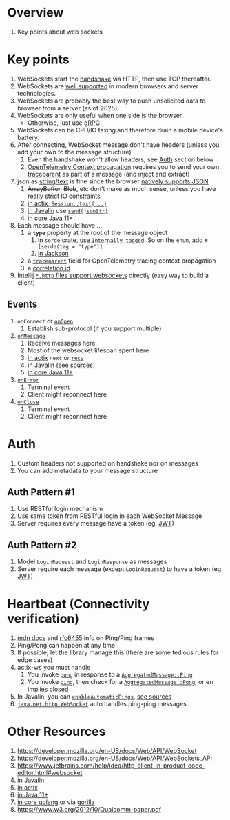 # Overview
1. Key points about web sockets


# Key points
1. WebSockets start the [handshake](https://developer.mozilla.org/en-US/docs/Web/API/WebSockets_API/Writing_WebSocket_servers#the_websocket_handshake) via HTTP, then use TCP thereafter.
1. WebSockets are [well supported](https://caniuse.com/websockets) in modern browsers and server technologies.
1. WebSockets are probably the best way to push unsolicited data to browser from a server (as of 2025).
1. WebSockets are only useful when one side is the browser.
    - Otherwise, just use [gRPC](https://grpc.io/)
1. WebSockets can be CPU/IO taxing and therefore drain a mobile device's battery.
1. After connecting, WebSocket message don't have headers (unless you add your own to the message structure)
    1. Even the handshake won't allow headers, see [Auth](TODO) section below
    1. [OpenTelemetry Context propagation](https://opentelemetry.io/docs/concepts/context-propagation/) requires you to send your own [traceparent](https://www.w3.org/TR/trace-context/#traceparent-header) as part of a message (and inject and extract)
1. json as [string/text](https://developer.mozilla.org/en-US/docs/Web/API/WebSocket/send#string) is fine since the browser [natively supports JSON](https://developer.mozilla.org/en-US/docs/Web/JavaScript/Reference/Global_Objects/JSON/parse)
    1. ~~ArrayBuffer~~, ~~Blob~~, etc don't make as much sense, unless you have really strict IO constraints
    1. [in actix, `Session::text(...)`](https://docs.rs/actix-ws/latest/actix_ws/struct.Session.html#method.text)
    1. [in Javalin](https://javalin.io/documentation#wscontext) use [`send(jsonStr)`](https://github.com/javalin/javalin/blob/master/javalin/src/main/java/io/javalin/websocket/WsContext.kt#L48)
    1. [in core Java 11+](https://docs.oracle.com/en%2Fjava%2Fjavase%2F21%2Fdocs%2Fapi%2F%2F/java.net.http/java/net/http/WebSocket.html#sendText(java.lang.CharSequence,boolean))
1. Each message should have ...
    1. a **`type`** property at the root of the message object
        1. in `serde` crate, [use `Internally tagged`](https://serde.rs/enum-representations.html).  So on the `enum`, add `#[serde(tag = "type")]`
        1. [in Jackson](https://www.javadoc.io/doc/com.fasterxml.jackson.core/jackson-annotations/2.17.2/com/fasterxml/jackson/annotation/JsonTypeInfo.html)
    1. a [`traceparent`](https://www.w3.org/TR/trace-context/#traceparent-header) field for OpenTelemetry tracing context propagation
    1. a [correlation id](https://www.enterpriseintegrationpatterns.com/patterns/messaging/CorrelationIdentifier.html)
1. Intellij [`*.http` files support websockets](https://www.jetbrains.com/help/idea/http-client-in-product-code-editor.html#websocket) directly (easy way to build a client)


## Events
1. `onConnect` or [`onOpen`](https://developer.mozilla.org/en-US/docs/Web/API/WebSocket/message_event)
    1. Establish sub-protocol (if you support multiple)
2. [`onMessage`](https://developer.mozilla.org/en-US/docs/Web/API/WebSocket/message_event)
    1. Receive messages here
    1. Most of the websocket lifespan spent here
    1. [in actix](https://docs.rs/actix-ws/latest/actix_ws/struct.MessageStream.html) `next` or [`recv`](https://docs.rs/actix-ws/latest/actix_ws/struct.MessageStream.html#method.recv)
    1. [in Javalin](https://javalin.io/documentation#websockets) ([see sources](https://github.com/javalin/javalin/blob/master/javalin/src/main/java/io/javalin/websocket/WsConnection.kt#L36))
    1. [in core Java 11+](https://docs.oracle.com/en%2Fjava%2Fjavase%2F21%2Fdocs%2Fapi%2F%2F/java.net.http/java/net/http/WebSocket.Listener.html#onText(java.net.http.WebSocket,java.lang.CharSequence,boolean))
3. [`onError`](https://developer.mozilla.org/en-US/docs/Web/API/WebSocket/error_event)
    1. Terminal event
    1. Client might reconnect here
4. [`onClose`](https://developer.mozilla.org/en-US/docs/Web/API/WebSocket/close_event)
    1. Terminal event
    1. Client might reconnect here


# Auth
1. Custom headers not supported on handshake nor on messages
1. You can add metadata to your message structure

## Auth Pattern #1
1. Use RESTful login mechanism
1. Use same token from RESTful login in each WebSocket Message
1. Server requires every message have a token (eg. [JWT](https://jwt.io/))

## Auth Pattern #2
1. Model `LoginRequest` and `LoginResponse` as messages
1. Server require each message (except `LoginRequest`) to have a token (eg. [JWT](https://jwt.io/))


# Heartbeat (Connectivity verification)
1. [mdn docs](https://developer.mozilla.org/en-US/docs/Web/API/WebSockets_API/Writing_WebSocket_servers#pings_and_pongs_the_heartbeat_of_websockets) and [rfc6455](https://datatracker.ietf.org/doc/html/rfc6455#section-5.5.2) info on Ping/Ping frames
1. Ping/Pong can happen at any time
1. If possible, let the library manage this (there are some tedious rules for edge cases)
1. actix-ws you must handle
    1. You invoke [`pong`](https://docs.rs/actix-ws/0.3.0/actix_ws/struct.Session.html#method.pong) in response to a [`AggregatedMessage::Ping`](https://docs.rs/actix-ws/0.3.0/actix_ws/enum.AggregatedMessage.html#variant.Ping)
    1. You invoke [`ping`](https://docs.rs/actix-ws/0.3.0/actix_ws/struct.Session.html#method.ping), then check for a [`AggregatedMessage::Pong`](https://docs.rs/actix-ws/0.3.0/actix_ws/enum.AggregatedMessage.html#variant.Pong), or err implies closed
1. In Javalin, you can [`enableAutomaticPings`](https://javalin.io/documentation#wscontext), [see sources](https://github.com/javalin/javalin/blob/master/javalin/src/main/java/io/javalin/websocket/WsAutomaticPing.kt)
1. [`java.net.http.WebSocket`](https://docs.oracle.com/en%2Fjava%2Fjavase%2F21%2Fdocs%2Fapi%2F%2F/java.net.http/java/net/http/WebSocket.html) auto handles ping-ping messages


# Other Resources
1. https://developer.mozilla.org/en-US/docs/Web/API/WebSocket
1. https://developer.mozilla.org/en-US/docs/Web/API/WebSockets_API
1. https://www.jetbrains.com/help/idea/http-client-in-product-code-editor.html#websocket
1. [in Javalin](https://javalin.io/documentation#websockets)
1. [in actix](https://actix.rs/docs/websockets/)
1. [in Java 11+](https://docs.oracle.com/en%2Fjava%2Fjavase%2F21%2Fdocs%2Fapi%2F%2F/java.net.http/java/net/http/WebSocket.html)
1. [in core golang](https://pkg.go.dev/golang.org/x/net/websocket) or via [gorilla](https://pkg.go.dev/github.com/gorilla/websocket)
1. https://www.w3.org/2012/10/Qualcomm-paper.pdf

